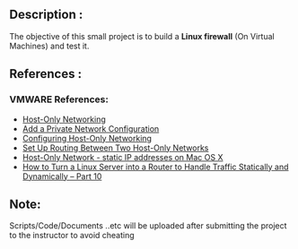## Description :
The objective of this small project is to build a **Linux firewall** (On Virtual Machines) and test it.

## References :
### VMWARE References:
- [Host-Only Networking ](https://www.vmware.com/support/ws5/doc/ws_net_configurations_hostonly.html)
- [Add a Private Network Configuration](https://pubs.vmware.com/fusion-5/index.jsp?topic=%2Fcom.vmware.fusion.help.doc%2FGUID-DEB1FB99-0E44-4AAA-9693-6C2687098F13.html)
- [Configuring Host-Only Networking](https://pubs.vmware.com/workstation-9/index.jsp?topic=%2Fcom.vmware.ws.using.doc%2FGUID-93BDF7F1-D2E4-42CE-80EA-4E305337D2FC.html)
- [Set Up Routing Between Two Host-Only Networks](https://pubs.vmware.com/workstation-9/index.jsp?topic=%2Fcom.vmware.ws.using.doc%2FGUID-87995B4F-5945-4AF8-86D1-1003DDEFCF25.html)
- [Host-Only Network - static IP addresses on Mac OS X](https://gist.github.com/aelkz/ae15e9b281ea2d8b0454ab86b21e84e9)
- [How to Turn a Linux Server into a Router to Handle Traffic Statically and Dynamically – Part 10](https://www.tecmint.com/setup-linux-as-router/)
## Note: 
Scripts/Code/Documents ..etc will be uploaded after submitting the project to the instructor to avoid cheating




